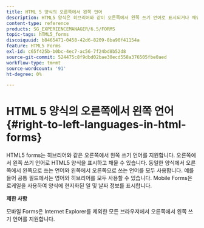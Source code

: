 ```yaml
---
title: HTML 5 양식의 오른쪽에서 왼쪽 언어
description: HTML5 양식은 히브리어와 같이 오른쪽에서 왼쪽 쓰기 언어로 표시되거나 채워질 수 있습니다.
content-type: reference
products: SG_EXPERIENCEMANAGER/6.5/FORMS
topic-tags: hTML5_forms
discoiquuid: b8465471-0458-42d6-8209-8ba90f41154a
feature: HTML5 Forms
exl-id: c65f425b-b0bc-4ec7-ac56-7f24bd8b52d8
source-git-commit: 524475c8f9dbd02bae30ecd558a376505fbe0aed
workflow-type: tm+mt
source-wordcount: '91'
ht-degree: 0%

---
```


# HTML 5 양식의 오른쪽에서 왼쪽 언어 {#right-to-left-languages-in-html-forms}

HTML5 forms는 히브리어와 같은 오른쪽에서 왼쪽 쓰기 언어를 지원합니다. 오른쪽에서 왼쪽 쓰기 언어로 HTML5 양식을 표시하고 채울 수 있습니다. 동일한 양식에서 오른쪽에서 왼쪽으로 쓰는 언어와 왼쪽에서 오른쪽으로 쓰는 언어를 모두 사용합니다. 예를 들어 공통 필드에서는 영어와 히브리어를 모두 사용할 수 있습니다. Mobile Forms은 로케일을 사용하여 양식에 현지화된 일 및 날짜 정보를 표시합니다.

**제한 사항**

모바일 Forms은 Internet Explorer를 제외한 모든 브라우저에서 오른쪽에서 왼쪽 쓰기 언어를 지원합니다.
